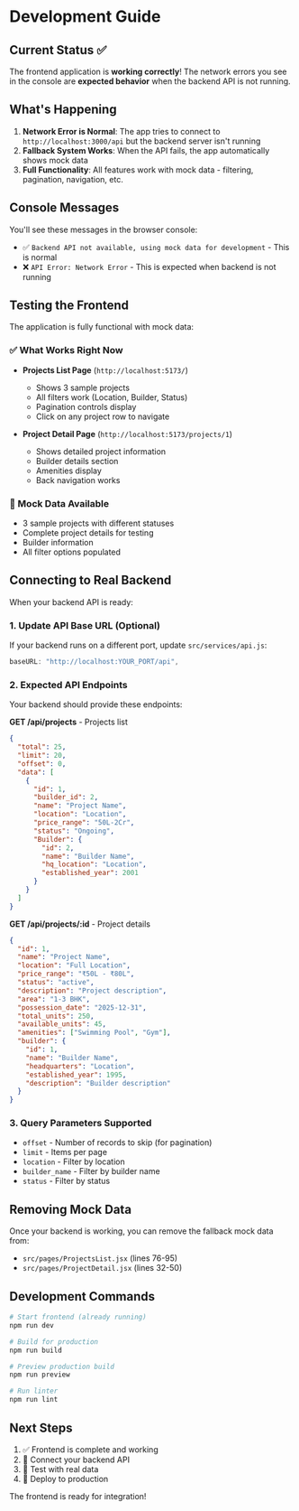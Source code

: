 # Development Guide

## Current Status ✅

The frontend application is **working correctly**! The network errors you see in the console are **expected behavior** when the backend API is not running.

## What's Happening

1. **Network Error is Normal**: The app tries to connect to `http://localhost:3000/api` but the backend server isn't running
2. **Fallback System Works**: When the API fails, the app automatically shows mock data
3. **Full Functionality**: All features work with mock data - filtering, pagination, navigation, etc.

## Console Messages

You'll see these messages in the browser console:

- ✅ `Backend API not available, using mock data for development` - This is normal
- ❌ `API Error: Network Error` - This is expected when backend is not running

## Testing the Frontend

The application is fully functional with mock data:

### ✅ What Works Right Now

- **Projects List Page** (`http://localhost:5173/`)

  - Shows 3 sample projects
  - All filters work (Location, Builder, Status)
  - Pagination controls display
  - Click on any project row to navigate

- **Project Detail Page** (`http://localhost:5173/projects/1`)
  - Shows detailed project information
  - Builder details section
  - Amenities display
  - Back navigation works

### 🔄 Mock Data Available

- 3 sample projects with different statuses
- Complete project details for testing
- Builder information
- All filter options populated

## Connecting to Real Backend

When your backend API is ready:

### 1. Update API Base URL (Optional)

If your backend runs on a different port, update `src/services/api.js`:

```javascript
baseURL: "http://localhost:YOUR_PORT/api",
```

### 2. Expected API Endpoints

Your backend should provide these endpoints:

**GET /api/projects** - Projects list

```json
{
  "total": 25,
  "limit": 20,
  "offset": 0,
  "data": [
    {
      "id": 1,
      "builder_id": 2,
      "name": "Project Name",
      "location": "Location",
      "price_range": "50L-2Cr",
      "status": "Ongoing",
      "Builder": {
        "id": 2,
        "name": "Builder Name",
        "hq_location": "Location",
        "established_year": 2001
      }
    }
  ]
}
```

**GET /api/projects/:id** - Project details

```json
{
  "id": 1,
  "name": "Project Name",
  "location": "Full Location",
  "price_range": "₹50L - ₹80L",
  "status": "active",
  "description": "Project description",
  "area": "1-3 BHK",
  "possession_date": "2025-12-31",
  "total_units": 250,
  "available_units": 45,
  "amenities": ["Swimming Pool", "Gym"],
  "builder": {
    "id": 1,
    "name": "Builder Name",
    "headquarters": "Location",
    "established_year": 1995,
    "description": "Builder description"
  }
}
```

### 3. Query Parameters Supported

- `offset` - Number of records to skip (for pagination)
- `limit` - Items per page
- `location` - Filter by location
- `builder_name` - Filter by builder name
- `status` - Filter by status

## Removing Mock Data

Once your backend is working, you can remove the fallback mock data from:

- `src/pages/ProjectsList.jsx` (lines 76-95)
- `src/pages/ProjectDetail.jsx` (lines 32-50)

## Development Commands

```bash
# Start frontend (already running)
npm run dev

# Build for production
npm run build

# Preview production build
npm run preview

# Run linter
npm run lint
```

## Next Steps

1. ✅ Frontend is complete and working
2. 🔄 Connect your backend API
3. 🧪 Test with real data
4. 🚀 Deploy to production

The frontend is ready for integration!
